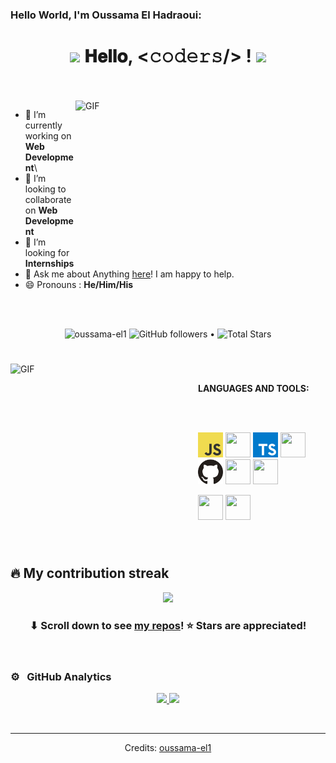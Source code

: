 ### Hello World, I'm Oussama El Hadraoui:

<h1 align="center">
  <a target="_blank">
    <img src="https://github.com/JayantGoel001/JayantGoel001/blob/master/GIF/Earth.gif" width="24px" style="max-width:100%;">
  </a>
  𝐇𝐞𝐥𝐥𝐨, &lt;𝚌𝚘𝚍𝚎𝚛𝚜/&gt; !
  <a target="_blank">
    <img src="https://github.com/JayantGoel001/JayantGoel001/blob/master/GIF/Hi.gif" width="40px" />
  </a>
</h1>

<br/>
<br/>
<a target="_blank">
  <img align="right" height="250" width="400" alt="GIF" src="https://github.com/JayantGoel001/JayantGoel001/blob/master/GIF/code.gif">
</a>

- 🔭 I’m currently working on **Web Development**\
- 👯 I’m looking to collaborate on **Web Development**
- 🤔 I’m looking for **Internships**
- 💬 Ask me about Anything [here](https://github.com/oussama-el1/oussama-el1/issues/1)! I am happy to help.
- 😄 Pronouns : **He/Him/His**

<br/>
<br/>

<p align="center">  
  <img src="https://komarev.com/ghpvc/?username=oussama-el1" alt="oussama-el1" />
  <img alt="GitHub followers" src="https://img.shields.io/github/followers/oussama-el1?label=Followers&style=social"> •   
  <img src="https://img.shields.io/github/stars/oussama-el1?label=Stars" alt="Total Stars">
</p>

#

<a target="_blank"><img align="left" height="300" width="300" alt="GIF" src="https://github.com/JayantGoel001/JayantGoel001/blob/master/GIF/github.gif"></a>
<br/>

**LANGUAGES AND TOOLS:**

<br/>
<br/>

<code><img height="40" width="40" src="https://raw.githubusercontent.com/github/explore/80688e429a7d4ef2fca1e82350fe8e3517d3494d/topics/javascript/javascript.png"></code>
<code><img height="40" width="40" src="https://banner2.cleanpng.com/20190623/yp/kisspng-python-computer-icons-programming-language-executa-1713885634631.webp"></code>
<code><img height="40" width="40" src="https://raw.githubusercontent.com/github/explore/80688e429a7d4ef2fca1e82350fe8e3517d3494d/topics/typescript/typescript.png"></code>
<code><img height="40" width="40" src="https://upload.wikimedia.org/wikipedia/commons/thumb/3/3f/Git_icon.svg/1024px-Git_icon.svg.png"></code>
<code><img height="40" width="40" src="https://raw.githubusercontent.com/github/explore/80688e429a7d4ef2fca1e82350fe8e3517d3494d/topics/github-api/github-api.png"></code>
<code><img height="40" width="40" src="https://cdn.worldvectorlogo.com/logos/nodejs-icon.svg"></code>
<code><img height="40" width="40" src="https://w7.pngwing.com/pngs/846/87/png-transparent-mean-solution-stack-express-js-node-js-javascript-github-text-trademark-logo-thumbnail.png"></code>

<code><img height="40" width="40" src="https://upload.wikimedia.org/wikipedia/commons/a/ab/Linux_Logo_in_Linux_Libertine_Font.svg"></code>
<code><img height="40" width="40" src="https://cdn.iconscout.com/icon/free/png-512/mongodb-3-1175138.png"></code>

<br/>

#

## 🔥 My contribution streak

<p align="center">
  <a href="https://github.com/oussama-el1/github-readme-streak-stats">
    <img src="https://github-readme-streak-stats.herokuapp.com/?user=oussama-el1#version3"/>
  </a>
</p>

<h3 align="center">⬇ Scroll down to see <a href="https://github.com/oussama-el1?tab=repositories">my repos</a>! ⭐ Stars are appreciated!</h3>

<br/>

### ⚙️ &nbsp; GitHub Analytics

<p align="center">
<a href="https://github.com/oussama-el1">
  <img height="180em" src="https://github-readme-stats-eight-theta.vercel.app/api?username=oussama-el1&show_icons=true&theme=vue-light&include_all_commits=true&count_private=true" />
  <img height="180em" src="https://github-readme-stats-eight-theta.vercel.app/api/top-langs/?username=oussama-el1&layout=compact&exclude_lang=java+r&theme=vue-light" />
</a>
</p>

<div align="center">

<br/>

---

Credits: [oussama-el1](https://github.com/oussama-el1)
